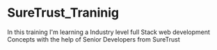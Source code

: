 # SureTrust_Traninig
In this training I'm learning a Industry level  full Stack web development Concepts with the help of Senior Developers from SureTrust
